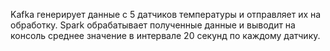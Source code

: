 Kafka генерирует данные с 5 датчиков температуры и отправляет их на обработку. Spark обрабатывает полученные данные и выводит на консоль среднее значение в интервале 20 секунд по каждому датчику.